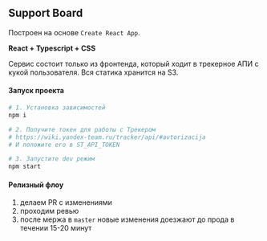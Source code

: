 ## Support Board

Построен на основе `Create React App`.

**React + Typescript + CSS**

Сервис состоит только из фронтенда, который ходит в трекерное АПИ с кукой пользователя.
Вся статика хранится на S3.

#### Запуск проекта
```bash
# 1. Установка зависимостей
npm i

# 2. Получите токен для работы с Трекером
# https://wiki.yandex-team.ru/tracker/api/#avtorizacija
# И положите его в ST_API_TOKEN

# 3. Запустите dev режим
npm start
```

#### Релизный флоу
1. делаем PR с изменениями
2. проходим ревью
3. после мержа в `master` новые изменения доезжают до прода в течении 15-20 минут
